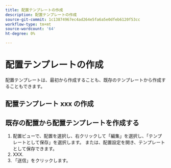 ```yaml
---
title: 配置テンプレートの作成
description: 配置テンプレートの作成
source-git-commit: 1c13874967ec4ad264e5fa6a5e0dfeb6120f53cc
workflow-type: tm+mt
source-wordcount: '64'
ht-degree: 0%

---
```



# 配置テンプレートの作成

配置テンプレートは、最初から作成することも、既存のテンプレートから作成することもできます。

## 配置テンプレート xxx の作成

## 既存の配置から配置テンプレートを作成する

1. 配置ビューで、配置を選択し、右クリックして「編集」を選択し、「テンプレートとして保存」を選択します。  または、配置設定を開き、テンプレートとして保存できます。
1. XXX.
1. 「送信」をクリックします。
